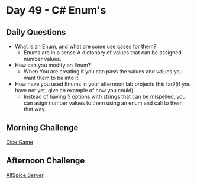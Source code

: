 # Day 49 -  C# Enum's

## Daily Questions

- What is an Enum, and what are some use cases for them?
  - Enums are in a sense A dictonary of values that can be assigned number values.
- How can you modify an Enum?
  - When You are creating it you can pass the values and values you want them to be into it.
- How have you used Enums in your afternoon lab projects this far?(if you have not yet, give an example of how you could)
  - Instead of having 5 options with strings that can be mispelled, you can asign number values to them using an enum and call to them that way.

## Morning Challenge
[Dice Game](https://github.com/Jo-nathanWright/highRoller)

## Afternoon Challenge
[AllSpice Server](https://github.com/Jo-nathanWright/AllSpice)